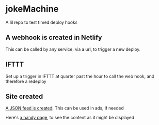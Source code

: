 # jokeMachine

A lil repo to test timed deploy hooks

## A webhook is created in Netlify

This can be called by any service, via a url, to trigger a new deploy.

## IFTTT

Set up a trigger in IFTTT at quarter past the hour to call the web hook, and therefore a redeploy

## Site created

[A JSON feed is created](https://jokes-are-all-about-timing.netlify.app/feed.json). This can be used in ads, if needed

Here's [a handy page](https://jokes-are-all-about-timing.netlify.app/), to see the content as it might be displayed
